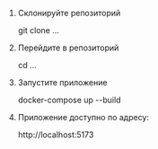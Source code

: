 1.  Склонируйте репозиторий

    git clone ...

2.  Перейдите в репозиторий

    cd ...

3.  Запустите приложение

    docker-compose up --build

4.  Приложение доступно по адресу:

    http://localhost:5173
